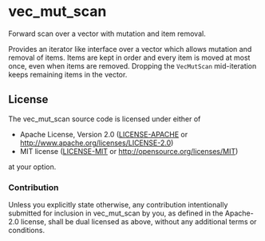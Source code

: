 # vec_mut_scan

Forward scan over a vector with mutation and item removal.

Provides an iterator like interface over a vector which allows mutation and
removal of items. Items are kept in order and every item is moved at most once,
even when items are removed. Dropping the `VecMutScan` mid-iteration keeps
remaining items in the vector.

## License

The vec_mut_scan source code is licensed under either of

  * Apache License, Version 2.0
    ([LICENSE-APACHE](LICENSE-APACHE) or
    http://www.apache.org/licenses/LICENSE-2.0)
  * MIT license
    ([LICENSE-MIT](LICENSE-MIT) or http://opensource.org/licenses/MIT)

at your option.

### Contribution

Unless you explicitly state otherwise, any contribution intentionally submitted
for inclusion in vec_mut_scan by you, as defined in the Apache-2.0 license,
shall be dual licensed as above, without any additional terms or conditions.
